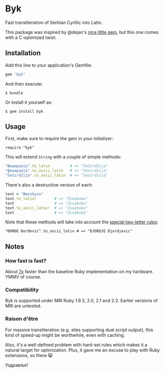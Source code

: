 Byk
===

Fast transliteration of Serbian Cyrillic into Latin.

This package was inspired by @dejan's
[nice little gem](https://github.com/dejan/srbovanje), but this one
comes with a C-optimized twist.

## Installation

Add this line to your application's Gemfile:

```ruby
gem "byk"
```

And then execute:

```
$ bundle
```

Or install it yourself as:
```
$ gem install byk
```

## Usage

First, make sure to require the gem in your initializer:

```
require "byk"
```

This will extend `String` with a couple of simple methods:

```ruby
"Шеширџија".to_latin         # => "Šeširdžija"
"Шеширџија".to_ascii_latin   # => "Sesirdzija"
"Šeširdžija".to_ascii_latin  # => "Sesirdzija"
```

There's also a destructive version of each:

```ruby
text = "Жвазбука"
text.to_latin!        # => "Žvazbuka"
text                  # => "Žvazbuka"
text.to_ascii_latin!  # => "Zvazbuka"
text                  # => "Zvazbuka"
```

Note that these methods will take into account the
[special two-letter rules](http://sr.wikipedia.org/wiki/Gajica#Abeceda):

```
"ĐORĐE Đorđević".to_ascii_latin # => "DJORDJE Djordjevic"
```

## Notes

### How fast is fast?

About [7x](benchmark) faster than the baseline Ruby implementation on
my hardware. YMMV of course.

### Compatibility

Byk is supported under MRI Ruby 1.9.3, 2.0, 2.1 and 2.2. Earlier
versions of MRI are untested.

### Raison d'être

For massive transliteration (e.g. sites supporting dual script
output), this kind of speed-up might be worthwhile, even with caching.

Also, it's a well-defined problem with hard-set rules which makes it a
natural target for optimization. Plus, it gave me an excuse to play
with Ruby extensions, so there :smile_cat:

Уздравље!
